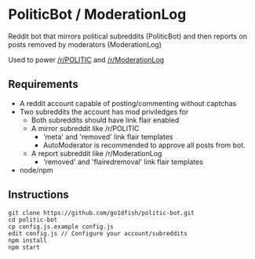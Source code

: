 # PoliticBot / ModerationLog

Reddit bot that mirrors political subreddits (PoliticBot) and then reports on posts removed by moderators (ModerationLog)

Used to power [/r/POLITIC](http://reddit.com/r/POLITIC) and [/r/ModerationLog](http://reddit.com/r/ModerationLog)

## Requirements

 * A reddit account capable of posting/commenting without captchas
 * Two subreddits the account has mod priviledges for
   * Both subreddits should have link flair enabled
   * A mirror subreddit like /r/POLITIC
     * 'meta' and 'removed' link flair templates
     * AutoModerator is recommended to approve all posts from bot.
   * A report subreddit like /r/ModerationLog
     * 'removed' and 'flairedremoval' link flair templates
 * node/npm


## Instructions

    git clone https://github.com/go1dfish/politic-bot.git
    cd politic-bot
    cp config.js.example config.js
    edit config.js // Configure your account/subreddits
    npm install
    npm start
